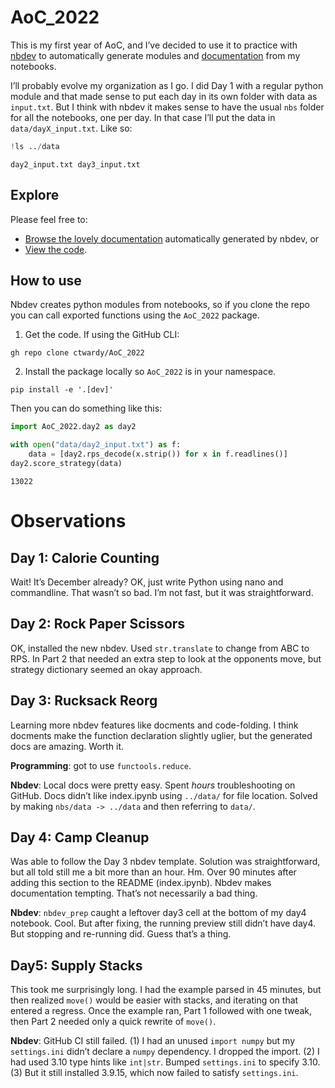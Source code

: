 AoC_2022
================

<!-- WARNING: THIS FILE WAS AUTOGENERATED! DO NOT EDIT! -->

This is my first year of AoC, and I’ve decided to use it to practice
with [nbdev](https://nbdev.fast.ai) to automatically generate modules
and [documentation](https://ctwardy.github.io/AoC_2022/) from my
notebooks.

I’ll probably evolve my organization as I go. I did Day 1 with a regular
python module and that made sense to put each day in its own folder with
data as `input.txt`. But I think with nbdev it makes sense to have the
usual `nbs` folder for all the notebooks, one per day. In that case I’ll
put the data in `data/dayX_input.txt`. Like so:

``` python
!ls ../data
```

    day2_input.txt day3_input.txt

## Explore

Please feel free to:

- [Browse the lovely documentation](https://ctwardy.github.io/AoC_2022/)
  automatically generated by nbdev, or
- [View the code](https://github.com/ctwardy/AoC_2022).

## How to use

Nbdev creates python modules from notebooks, so if you clone the repo
you can call exported functions using the `AoC_2022` package.

1.  Get the code. If using the GitHub CLI:

``` shell
gh repo clone ctwardy/AoC_2022
```

2.  Install the package locally so `AoC_2022` is in your namespace.

``` shell
pip install -e '.[dev]'
```

Then you can do something like this:

``` python
import AoC_2022.day2 as day2

with open("data/day2_input.txt") as f:
    data = [day2.rps_decode(x.strip()) for x in f.readlines()]
day2.score_strategy(data)
```

    13022

# Observations

## Day 1: Calorie Counting

Wait! It’s December already? OK, just write Python using nano and
commandline. That wasn’t so bad. I’m not fast, but it was
straightforward.

## Day 2: Rock Paper Scissors

OK, installed the new nbdev. Used `str.translate` to change from ABC to
RPS. In Part 2 that needed an extra step to look at the opponents move,
but strategy dictionary seemed an okay approach.

## Day 3: Rucksack Reorg

Learning more nbdev features like docments and code-folding. I think
docments make the function declaration slightly uglier, but the
generated docs are amazing. Worth it.

**Programming**: got to use `functools.reduce`.

**Nbdev**: Local docs were pretty easy. Spent *hours* troubleshooting on
GitHub. Docs didn’t like index.ipynb using `../data/` for file location.
Solved by making `nbs/data -> ../data` and then referring to `data/`.

## Day 4: Camp Cleanup

Was able to follow the Day 3 nbdev template. Solution was
straightforward, but all told still me a bit more than an hour. Hm. Over
90 minutes after adding this section to the README (index.ipynb). Nbdev
makes documentation tempting. That’s not necessarily a bad thing.

**Nbdev**: `nbdev_prep` caught a leftover day3 cell at the bottom of my
day4 notebook. Cool. But after fixing, the running preview still didn’t
have day4. But stopping and re-running did. Guess that’s a thing.

## Day5: Supply Stacks

This took me surprisingly long. I had the example parsed in 45 minutes,
but then realized `move()` would be easier with stacks, and iterating on
that entered a regress. Once the example ran, Part 1 followed with one
tweak, then Part 2 needed only a quick rewrite of `move()`.

**Nbdev**: GitHub CI still failed. (1) I had an unused `import numpy`
but my `settings.ini` didn’t declare a `numpy` dependency. I dropped the
import. (2) I had used 3.10 type hints like `int|str`. Bumped
`settings.ini` to specify 3.10. (3) But it still installed 3.9.15, which
now failed to satisfy `settings.ini`.
